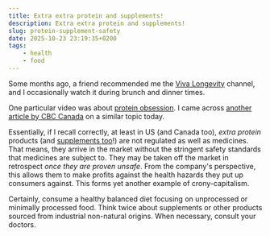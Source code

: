 ```yaml
---
title: Extra extra protein and supplements!
description: Extra extra protein and supplements!
slug: protein-supplement-safety
date: 2025-10-23 23:19:35+0200
tags:
    - health
    - food
---
```


Some months ago, a friend recommended me the [Viva Longevity](https://www.youtube.com/@Viva-Longevity) channel, and I occasionally watch it during brunch and dinner times. 

One particular video was about [protein obsession](https://www.youtube.com/watch?v=3LDe3k6lyac). I came across [another article by CBC Canada](https://www.cbc.ca/news/health/lead-protein-powders-shakes-9.6941833) on a similar topic today.  

Essentially, if I recall correctly, at least in US (and Canada too), *extra protein* products (and [supplements too](https://www.youtube.com/watch?v=G8LG0OY3Izs)!) are not regulated as well as medicines. That means, they arrive in the market without the stringent safety standards that medicines are subject to. They may be taken off the market in retrospect *once they are proven unsafe*. From the company's perspective, this allows them to make profits against the health hazards they put up consumers against. This forms yet another example of crony-capitalism.

Certainly, consume a healthy balanced diet focusing on unprocessed or minimally processed food. Think twice about supplements or other products sourced from industrial non-natural origins. When necessary, consult your doctors.
